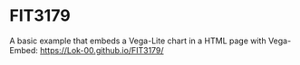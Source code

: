 # FIT3179
A basic example that embeds a Vega-Lite chart in a HTML page with Vega-Embed: https://Lok-00.github.io/FIT3179/
